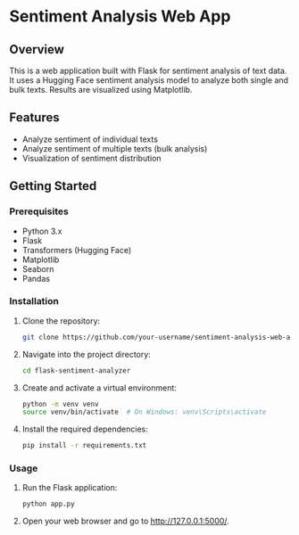# Sentiment Analysis Web App

## Overview
This is a web application built with Flask for sentiment analysis of text data. It uses a Hugging Face sentiment analysis model to analyze both single and bulk texts. Results are visualized using Matplotlib.

## Features
- Analyze sentiment of individual texts
- Analyze sentiment of multiple texts (bulk analysis)
- Visualization of sentiment distribution

## Getting Started

### Prerequisites
- Python 3.x
- Flask
- Transformers (Hugging Face)
- Matplotlib
- Seaborn
- Pandas

### Installation
1. Clone the repository:
   ```bash
   git clone https://github.com/your-username/sentiment-analysis-web-app.git
2. Navigate into the project directory:
   ```bash
   cd flask-sentiment-analyzer
3. Create and activate a virtual environment:
   ```bash
   python -m venv venv
   source venv/bin/activate  # On Windows: venv\Scripts\activate
4. Install the required dependencies:
   ```bash
   pip install -r requirements.txt

### Usage
1. Run the Flask application:
   ```bash
   python app.py
2. Open your web browser and go to http://127.0.0.1:5000/.
